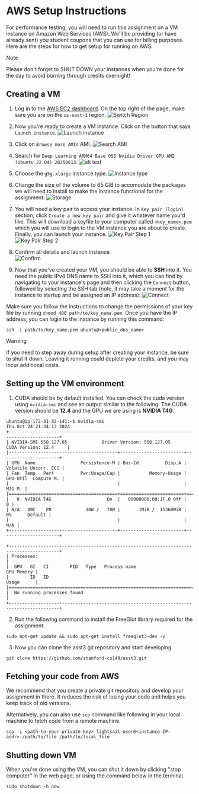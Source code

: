 # AWS Setup Instructions #

For performance testing, you will need to run this assignment on a VM instance on Amazon Web Services (AWS). We'll be providing (or have already sent) you student coupons that you can use for billing purposes. Here are the steps for how to get setup for running on AWS.

> [!NOTE]
> Please don't forget to SHUT DOWN your instances when you're done for the day to avoid burning through credits overnight!

## Creating a VM ##

1. Log in to the [AWS EC2 dashboard](https://us-west-2.console.aws.amazon.com/ec2/home?region=us-west-2#Home). On the top right of the page, make sure you are on the `us-east-1` region.
![Switch Region](handout/switch-region.png?raw=true)

2. Now you're ready to create a VM instance. Click on the button that says `Launch instance`.
![Launch instance](handout/launch-instance.png?raw=true)

3. Click on `Browse more AMIs` AMI.
![Search AMI](handout/search-ami.png)

4. Search for `Deep Learning ARM64 Base OSS Nvidia Driver GPU AMI (Ubuntu 22.04) 20250613`.
![alt text](handout/select-ami.png)

4. Choose the `g5g.xlarge` instance type.
![Instance type](handout/instance-type.png?raw=true)

5. Change the size of the volume to 65 GiB to accomodate the packages we will need to install to make the instance functional for the assignment:
![Storage](handout/storage.png?raw=true)

6. You will need a key pair to access your instance. In `Key pair (login)` section, click `Create a new key pair` and give it whatever name you'd like. This will download a keyfile to your computer called `<key_name>.pem` which you will use to login to the VM instance you are about to create. Finally, you can launch your instance.
![Key Pair Step 1](handout/keypair-step1.png)
![Key Pair Step 2](handout/keypair-step2.png)

7. Confirm all details and launch instance  
![Confirm](handout/confirm-launch.png)

8. Now that you've created your VM, you should be able to __SSH__ into it. You need the public IPv4 DNS name to SSH into it, which you can find by navigating to your instance's page and then clicking the `Connect` button, followed by selecting the SSH tab (note, it may take a moment for the instance to startup and be assigned an IP address):
![Connect](handout/connect.png?raw=true)

Make sure you follow the instructions to change the permissions of your key file by running `chmod 400 path/to/key_name.pem`.
Once you have the IP address, you can login to the instance by running this command:
~~~~
ssh -i path/to/key_name.pem ubuntu@<public_dns_name>
~~~~

> [!WARNING]
> If you need to step away during setup after creating your instance, be sure to shut it down. Leaving it running could deplete your credits, and you may incur additional costs.

## Setting up the VM environment ##

1. CUDA should be by default installed. You can check the cuda version using `nvidia-smi` and see an output similar to the following. The CUDA version should be **12.4** and the GPU we are using is **NVIDIA T4G**.
~~~~
ubuntu@ip-172-31-32-141:~$ nvidia-smi
Thu Oct 24 21:34:13 2024       
+-----------------------------------------------------------------------------------------+
| NVIDIA-SMI 550.127.05             Driver Version: 550.127.05     CUDA Version: 12.4     |
|-----------------------------------------+------------------------+----------------------+
| GPU  Name                 Persistence-M | Bus-Id          Disp.A | Volatile Uncorr. ECC |
| Fan  Temp   Perf          Pwr:Usage/Cap |           Memory-Usage | GPU-Util  Compute M. |
|                                         |                        |               MIG M. |
|=========================================+========================+======================|
|   0  NVIDIA T4G                     On  |   00000000:00:1F.0 Off |                    0 |
| N/A   49C    P8             10W /   70W |       1MiB /  15360MiB |      0%      Default |
|                                         |                        |                  N/A |
+-----------------------------------------+------------------------+----------------------+
                                                                                         
+-----------------------------------------------------------------------------------------+
| Processes:                                                                              |
|  GPU   GI   CI        PID   Type   Process name                              GPU Memory |
|        ID   ID                                                               Usage      |
|=========================================================================================|
|  No running processes found                                                             |
+-----------------------------------------------------------------------------------------+
~~~~

2. Run the following command to install the FreeGlut library required for the assignment.
~~~~
sudo apt-get update && sudo apt-get install freeglut3-dev -y
~~~~

3. Now you can clone the asst3 git repository and start developing.
~~~~
git clone https://github.com/stanford-cs149/asst3.git
~~~~

## Fetching your code from AWS ##

We recommend that you create a private git repository and develop your assignment in there. It reduces the risk of losing your code and helps you keep track of old versions.

Alternatively, you can also use `scp` command like following in your local machine to fetch code from a remote machine.
~~~~
scp -i <path-to-your-private-key> lightsail-user@<instance-IP-addr>:/path/to/file /path/to/local_file
~~~~

## Shutting down VM ##
When you're done using the VM, you can shut it down by clicking "stop computer" in the web page, or using the command below in the terminal.
~~~~
sudo shutdown -h now
~~~~
